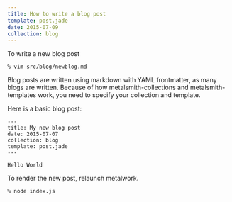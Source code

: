 ```yaml
---
title: How to write a blog post
template: post.jade
date: 2015-07-09
collection: blog
---
```


To write a new blog post

	% vim src/blog/newblog.md

Blog posts are written using markdown with YAML frontmatter, as many blogs are written. Because of how metalsmith-collections and metalsmith-templates work, you need to specify your collection and template.

Here is a basic blog post:

	---
	title: My new blog post
	date: 2015-07-07
	collection: blog
	template: post.jade
	---

	Hello World

To render the new post, relaunch metalwork.

	% node index.js

